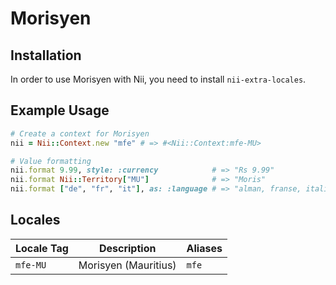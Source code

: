 <!-- This file has been generated. Source: languages/_template.md.erb -->

# Morisyen

## Installation

In order to use Morisyen with Nii, you need to install `nii-extra-locales`.

## Example Usage

``` ruby
# Create a context for Morisyen
nii = Nii::Context.new "mfe" # => #<Nii::Context:mfe-MU>

# Value formatting
nii.format 9.99, style: :currency            # => "Rs 9.99"
nii.format Nii::Territory["MU"]              # => "Moris"
nii.format ["de", "fr", "it"], as: :language # => "alman, franse, italien"
```


## Locales

<table>
  <thead>
    <tr>
      <th>Locale Tag</th>
      <th>Description</th>
      <th>Aliases</th>
    </tr>
  </thead>
  <tbody>
    <tr>
      <td><code>mfe-MU</code></td>
      <td>Morisyen (Mauritius)</td>
      <td><code>mfe</code></td>
    </tr>
  </tbody>
</table>

